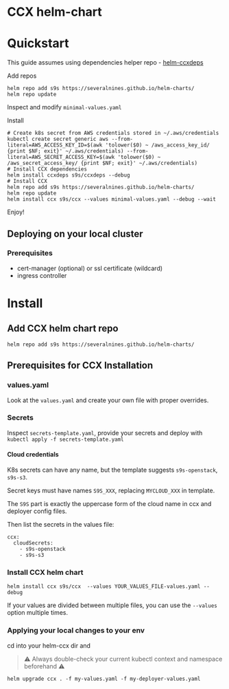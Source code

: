 # CCX helm-chart

# Quickstart

This guide assumes using dependencies helper repo - [helm-ccxdeps](https://github.com/severalnines/helm-charts/tree/main/charts/ccxdeps)

Add repos

```
helm repo add s9s https://severalnines.github.io/helm-charts/
helm repo update
```

Inspect and modify `minimal-values.yaml`

Install

```
# Create k8s secret from AWS credentials stored in ~/.aws/credentials
kubectl create secret generic aws --from-literal=AWS_ACCESS_KEY_ID=$(awk 'tolower($0) ~ /aws_access_key_id/ {print $NF; exit}' ~/.aws/credentials) --from-literal=AWS_SECRET_ACCESS_KEY=$(awk 'tolower($0) ~ /aws_secret_access_key/ {print $NF; exit}' ~/.aws/credentials)
# Install CCX dependencies
helm install ccxdeps s9s/ccxdeps --debug
# Install CCX
helm repo add s9s https://severalnines.github.io/helm-charts/
helm repo update
helm install ccx s9s/ccx --values minimal-values.yaml --debug --wait
```

Enjoy!


## Deploying on your local cluster

### Prerequisites

* cert-manager (optional) or ssl certificate (wildcard)
* ingress controller

# Install

## Add CCX helm chart repo

```helm repo add s9s https://severalnines.github.io/helm-charts/```

## Prerequisites for CCX Installation

### values.yaml

Look at the `values.yaml` and create your own file with proper overrides. 

### Secrets

Inspect `secrets-template.yaml`, provide your secrets and deploy with `kubectl apply -f secrets-template.yaml`

#### Cloud credentials
K8s secrets can have any name, but the template suggests `s9s-openstack`, `s9s-s3`.

Secret keys must have names `S9S_XXX`, replacing `MYCLOUD_XXX` in template.

The `S9S` part is exactly the uppercase form of the cloud name in ccx and deployer config files.

Then list the secrets in the values file:

```
ccx:
  cloudSecrets:
    - s9s-openstack
    - s9s-s3
```

### Install CCX helm chart

```helm install ccx s9s/ccx  --values YOUR_VALUES_FILE-values.yaml --debug```

If your values are divided between multiple files, you can use the `--values` option multiple times.

### Applying your local changes to your env

cd into your helm-ccx dir and

> :warning: Always double-check your current kubectl context and namespace beforehand :warning:

```shell
helm upgrade ccx . -f my-values.yaml -f my-deployer-values.yaml
```
